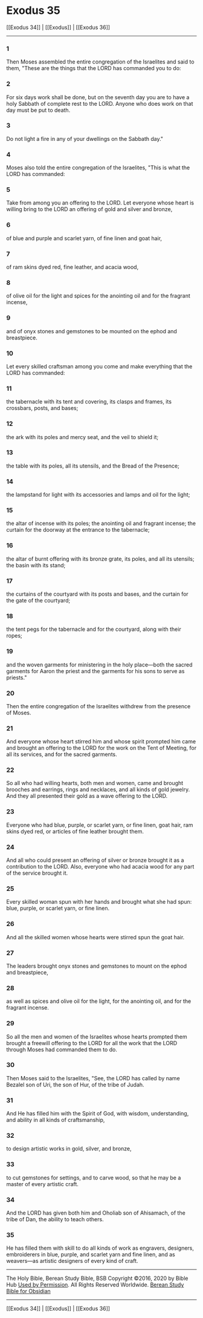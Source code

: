 # Exodus 35

[[Exodus 34]] | [[Exodus]] | [[Exodus 36]]

---

### 1
Then Moses assembled the entire congregation of the Israelites and said to them, "These are the things that the LORD has commanded you to do:

### 2
For six days work shall be done, but on the seventh day you are to have a holy Sabbath of complete rest to the LORD. Anyone who does work on that day must be put to death.

### 3
Do not light a fire in any of your dwellings on the Sabbath day."

### 4
Moses also told the entire congregation of the Israelites, "This is what the LORD has commanded:

### 5
Take from among you an offering to the LORD. Let everyone whose heart is willing bring to the LORD an offering of gold and silver and bronze,

### 6
of blue and purple and scarlet yarn, of fine linen and goat hair,

### 7
of ram skins dyed red, fine leather, and acacia wood,

### 8
of olive oil for the light and spices for the anointing oil and for the fragrant incense,

### 9
and of onyx stones and gemstones to be mounted on the ephod and breastpiece.

### 10
Let every skilled craftsman among you come and make everything that the LORD has commanded:

### 11
the tabernacle with its tent and covering, its clasps and frames, its crossbars, posts, and bases;

### 12
the ark with its poles and mercy seat, and the veil to shield it;

### 13
the table with its poles, all its utensils, and the Bread of the Presence;

### 14
the lampstand for light with its accessories and lamps and oil for the light;

### 15
the altar of incense with its poles; the anointing oil and fragrant incense; the curtain for the doorway at the entrance to the tabernacle;

### 16
the altar of burnt offering with its bronze grate, its poles, and all its utensils; the basin with its stand;

### 17
the curtains of the courtyard with its posts and bases, and the curtain for the gate of the courtyard;

### 18
the tent pegs for the tabernacle and for the courtyard, along with their ropes;

### 19
and the woven garments for ministering in the holy place—both the sacred garments for Aaron the priest and the garments for his sons to serve as priests."

### 20
Then the entire congregation of the Israelites withdrew from the presence of Moses.

### 21
And everyone whose heart stirred him and whose spirit prompted him came and brought an offering to the LORD for the work on the Tent of Meeting, for all its services, and for the sacred garments.

### 22
So all who had willing hearts, both men and women, came and brought brooches and earrings, rings and necklaces, and all kinds of gold jewelry. And they all presented their gold as a wave offering to the LORD.

### 23
Everyone who had blue, purple, or scarlet yarn, or fine linen, goat hair, ram skins dyed red, or articles of fine leather brought them.

### 24
And all who could present an offering of silver or bronze brought it as a contribution to the LORD. Also, everyone who had acacia wood for any part of the service brought it.

### 25
Every skilled woman spun with her hands and brought what she had spun: blue, purple, or scarlet yarn, or fine linen.

### 26
And all the skilled women whose hearts were stirred spun the goat hair.

### 27
The leaders brought onyx stones and gemstones to mount on the ephod and breastpiece,

### 28
as well as spices and olive oil for the light, for the anointing oil, and for the fragrant incense.

### 29
So all the men and women of the Israelites whose hearts prompted them brought a freewill offering to the LORD for all the work that the LORD through Moses had commanded them to do.

### 30
Then Moses said to the Israelites, "See, the LORD has called by name Bezalel son of Uri, the son of Hur, of the tribe of Judah.

### 31
And He has filled him with the Spirit of God, with wisdom, understanding, and ability in all kinds of craftsmanship,

### 32
to design artistic works in gold, silver, and bronze,

### 33
to cut gemstones for settings, and to carve wood, so that he may be a master of every artistic craft.

### 34
And the LORD has given both him and Oholiab son of Ahisamach, of the tribe of Dan, the ability to teach others.

### 35
He has filled them with skill to do all kinds of work as engravers, designers, embroiderers in blue, purple, and scarlet yarn and fine linen, and as weavers—as artistic designers of every kind of craft.

---

The Holy Bible, Berean Study Bible, BSB
Copyright ©2016, 2020 by Bible Hub
[Used by Permission](https://berean.bible/terms.htm). All Rights Reserved Worldwide.
[Berean Study Bible for Obsidian](https://github.com/gapmiss/berean-study-bible-for-obsidian)

---

[[Exodus 34]] | [[Exodus]] | [[Exodus 36]]

